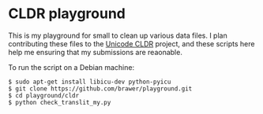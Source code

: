 CLDR playground
===============

This is my playground for small to clean up various data files.
I plan contributing these files to the
[Unicode CLDR](http://cldr.unicode.org/) project, and these
scripts here help me ensuring that my submissions are reaonable.

To run the script on a Debian machine:

    $ sudo apt-get install libicu-dev python-pyicu
    $ git clone https://github.com/brawer/playground.git
    $ cd playground/cldr
    $ python check_translit_my.py

